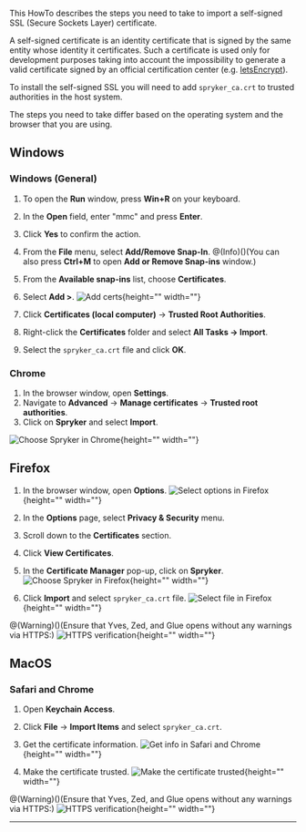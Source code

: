 
This HowTo describes the steps you need to take to import a self-signed SSL (Secure Sockets Layer) certificate.

A self-signed certificate is an identity certificate that is signed by the same entity whose identity it certificates. Such a certificate is used only for development purposes taking into account the impossibility to generate a valid certificate signed by an official certification center (e.g. [letsEncrypt](https://letsencrypt.org/)).

To install the self-signed SSL you will need to add `spryker_ca.crt` to trusted authorities in the host system.

The steps you need to take differ based on the operating system and the browser that you are using.

## Windows

### Windows (General)

1. To open the **Run** window, press **Win+R** on your keyboard.
2. In the **Open** field, enter "mmc" and press **Enter**.
3. Click **Yes** to confirm the action.
4. From the **File** menu, select **Add/Remove Snap-In**.
@(Info)()(You can also press **Ctrl+M** to open **Add or Remove Snap-ins** window.)
5. From the **Available snap-ins** list, choose **Certificates**.
6. Select **Add >**.
![Add certs](https://spryker.s3.eu-central-1.amazonaws.com/docs/Tutorials/HowTos/Docker+HowTos/HowTo+Install+Self-Signed+SSL+Certificates/add-certs.png){height="" width=""}

7. Click **Certificates (local computer)** → **Trusted Root Authorities**.
8. Right-click the **Certificates** folder and select **All Tasks → Import**.
9. Select the `spryker_ca.crt` file and click **OK**.

### Chrome

1. In the browser window, open **Settings**.
2. Navigate to **Advanced** → **Manage certificates** → **Trusted root authorities**.
3. Click on **Spryker** and select **Import**.

![Choose Spryker in Chrome](https://spryker.s3.eu-central-1.amazonaws.com/docs/Tutorials/HowTos/Docker+HowTos/HowTo+Install+Self-Signed+SSL+Certificates/choose-spryker.png){height="" width=""}

## Firefox

1. In the browser window, open **Options**.
![Select options in Firefox](https://spryker.s3.eu-central-1.amazonaws.com/docs/Tutorials/HowTos/Docker+HowTos/HowTo+Install+Self-Signed+SSL+Certificates/select-options.png){height="" width=""}

2. In the **Options** page, select **Privacy & Security** menu.
3. Scroll down to the **Certificates** section.
4. Click **View Certificates**.
5. In the **Certificate Manager** pop-up, click on **Spryker**.
![Choose Spryker in Firefox](https://spryker.s3.eu-central-1.amazonaws.com/docs/Tutorials/HowTos/Docker+HowTos/HowTo+Install+Self-Signed+SSL+Certificates/choose-spryker2.png){height="" width=""}

6. Click **Import** and select `spryker_ca.crt` file.
![Select file in Firefox](https://spryker.s3.eu-central-1.amazonaws.com/docs/Tutorials/HowTos/Docker+HowTos/HowTo+Install+Self-Signed+SSL+Certificates/select-file.png){height="" width=""}

@(Warning)()(Ensure that Yves, Zed, and Glue opens without any warnings via HTTPS:)
![HTTPS verification](https://spryker.s3.eu-central-1.amazonaws.com/docs/Tutorials/HowTos/Docker+HowTos/HowTo+Install+Self-Signed+SSL+Certificates/https-verification.png){height="" width=""}

## MacOS

### Safari and Chrome

1. Open **Keychain Access**.
2. Click **File** → **Import Items** and select `spryker_ca.crt`.
3. Get the certificate information.
![Get info in Safari and Chrome](https://spryker.s3.eu-central-1.amazonaws.com/docs/Tutorials/HowTos/Docker+HowTos/HowTo+Install+Self-Signed+SSL+Certificates/get-info.png){height="" width=""}

4. Make the certificate trusted.
![Make the certificate trusted](https://spryker.s3.eu-central-1.amazonaws.com/docs/Tutorials/HowTos/Docker+HowTos/HowTo+Install+Self-Signed+SSL+Certificates/always-trust.png){height="" width=""}

@(Warning)()(Ensure that Yves, Zed, and Glue opens without any warnings via HTTPS:)
![HTTPS verification](https://spryker.s3.eu-central-1.amazonaws.com/docs/Tutorials/HowTos/Docker+HowTos/HowTo+Install+Self-Signed+SSL+Certificates/https-verification.png){height="" width=""}

***

<!-- Last review date: Aug 06, 2019 by Mike Kalinin, Andrii Tserkovnyi-->